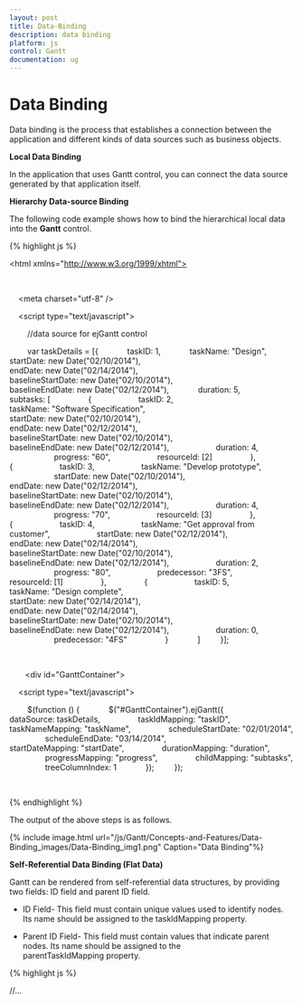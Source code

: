 ```yaml
---
layout: post
title: Data-Binding
description: data binding
platform: js
control: Gantt
documentation: ug
---
```


# Data Binding

Data binding is the process that establishes a connection between the application and different kinds of data sources such as business objects.

**Local Data Binding**

In the application that uses Gantt control, you can connect the data source generated by that application itself.

**Hierarchy Data-source Binding**

The following code example shows how to bind the hierarchical local data into the **Gantt** control.

{% highlight js %}

<!DOCTYPE html>

<html xmlns="http://www.w3.org/1999/xhtml">

<head>

   <title>Getting Started with Gantt Control for JavaScript</title>

    <meta charset="utf-8" />
    <link href="http://cdn.syncfusion.com/13.1.0.21/js/web/flat-azure/ej.web.all.min.css" rel="stylesheet" />
 <!--scripts-->   
 <script src="http://code.jquery.com/jquery-1.10.2.min.js"></script>
 <script src="http://borismoore.github.io/jsrender/jsrender.min.js"></script>
<script src="http://ajax.aspnetcdn.com/ajax/globalize/0.1.1/globalize.js">
</script>
 <script src="http://cdnjs.cloudflare.com/ajax/libs/jquery-easing/1.3/jquery.easing.min.js"></script>
 <script src="http://cdn.syncfusion.com/13.1.0.21/js/web/ej.web.all.min.js "></script>

    <script type="text/javascript">

        //data source for ejGantt control

        var taskDetails = [{
            taskID: 1,
            taskName: "Design",
            startDate: new Date("02/10/2014"),
            endDate: new Date("02/14/2014"),
            baselineStartDate: new Date("02/10/2014"),
            baselineEndDate: new Date("02/12/2014"),
            duration: 5,
            subtasks: [
                {
                    taskID: 2,
                    taskName: "Software Specification",
                    startDate: new Date("02/10/2014"),
                    endDate: new Date("02/12/2014"),
                    baselineStartDate: new Date("02/10/2014"),
                    baselineEndDate: new Date("02/12/2014"),
                    duration: 4,
                    progress: "60",
                    resourceId: [2]
                },
                {
                    taskID: 3,
                    taskName: "Develop prototype",
                    startDate: new Date("02/10/2014"),
                    endDate: new Date("02/12/2014"),
                    baselineStartDate: new Date("02/10/2014"),
                    baselineEndDate: new Date("02/12/2014"),
                    duration: 4,
                    progress: "70",
                    resourceId: [3]
                },
                {
                    taskID: 4,
                    taskName: "Get approval from customer",
                    startDate: new Date("02/12/2014"),
                    endDate: new Date("02/14/2014"),
                    baselineStartDate: new Date("02/10/2014"),
                    baselineEndDate: new Date("02/12/2014"),
                    duration: 2,
                    progress: "80",
                    predecessor: "3FS",
                    resourceId: [1]
                },
                {
                    taskID: 5,
                    taskName: "Design complete",
                    startDate: new Date("02/14/2014"),
                    endDate: new Date("02/14/2014"),
                    baselineStartDate: new Date("02/10/2014"),
                    baselineEndDate: new Date("02/12/2014"),
                    duration: 0,
                    predecessor: "4FS"
                }
            ]
        }];

    </script>

</head>

<body>

   <!--Add  Gantt control here-->
   <div id="GanttContainer"></div>

    <script type="text/javascript">

        $(function () {
            $("#GanttContainer").ejGantt({
                dataSource: taskDetails,
                taskIdMapping: "taskID",
                taskNameMapping: "taskName",
                scheduleStartDate: "02/01/2014",
                scheduleEndDate: "03/14/2014",
                startDateMapping: "startDate",
                durationMapping: "duration",
                progressMapping: "progress",
                childMapping: "subtasks",
                treeColumnIndex: 1
            });
        });
</script>

</body>

</html> 


{% endhighlight %}



The output of the above steps is as follows.

{% include image.html url="/js/Gantt/Concepts-and-Features/Data-Binding_images/Data-Binding_img1.png" Caption="Data Binding"%}

**Self-Referential Data Binding (Flat Data)**

Gantt can be rendered from self-referential data structures, by providing two fields: ID field and parent ID field.

* ID Field- This field must contain unique values used to identify nodes. Its name should be assigned to the taskIdMapping property.

* Parent ID Field- This field must contain values that indicate parent nodes. Its name should be assigned to the parentTaskIdMapping property.



{% highlight js %}


//...
    <script type="text/javascript">

        var projectData1 = [

            { taskID: 1, taskName: "Task 1", startDate: "02/03/2014", endDate: "03/07/2014", duration: 5},
            { taskID: 2, pId: 1, taskName: "Child Task 1", startDate: "02/03/2014", endDate: "02/07/2014", duration: 5},
            { taskID: 3, pId: 1, taskName: "Child Task 2", startDate: "02/03/2014", endDate: "02/07/2014", duration: 5, progress: "100" },
            { taskID: 22, pId: 2, taskName: "Sub Child Task 1", startDate: "02/03/2014", endDate: "02/07/2014", duration: 5 },
            { taskID: 23, pId: 2, taskName: "Sub Child Task 2", startDate: "02/03/2014", endDate: "02/07/2014", duration: 5, progress: "100" },
            { taskID: 12, pId: 22, taskName: "Inner Child Task 1", startDate: "02/03/2014", endDate: "02/07/2014", duration: 5},
            { taskID: 13, pId: 22, taskName: "Inner Child Task 2", startDate: "02/03/2014", endDate: "02/07/2014", duration: 5, progress: "100"},

            { taskID: 4, taskName: "Task 2", startDate: "02/03/2014", endDate: "02/07/2014", duration: 5, progress: "100"},
            { taskID: 5, pId: 4, taskName: "Child Task 1", startDate: "02/03/2014", endDate: "02/07/2014", duration: 5, progress: "100" },
            { taskID: 6, pId: 4, taskName: "Child Task 2", startDate: "02/07/2014", endDate: "02/07/2014", duration: 5},
            { taskID: 7, pId: 6, taskName: "Sub Child Task 1", startDate: "02/07/2014", endDate: "02/07/2014", duration: 5},
            { taskID: 8, pId: 7, taskName: "Inner Child Task 1", startDate: "02/10/2014", endDate: "02/12/2014", duration: 3, progress: "60"},
            { taskID: 9, pId: 7, taskName: "Inner Child Task 2", startDate: "02/10/2014", endDate: "02/12/2014", duration: 3, progress: "100" },

            { taskID: 10, taskName: "Task 3", startDate: "02/13/2014", endDate: "02/14/2014", duration: 2, progress: "100"},
            { taskID: 11, taskName: "Task 4", startDate: "02/14/2014", endDate: "02/14/2014", duration: 0, }

        ];



        $(function () {

            $("#GanttContainer").ejGantt({
                dataSource: projectData,
                taskIdMapping: "taskID",
                parentTaskIdMapping: "pId",  
                taskNameMapping: "taskName",
                startDateMapping: "startDate",
                progressMapping: "progress",
                durationMapping: "duration",
                endDateMapping: "endDate",
                childMapping: "subtasks",
                enableVirtualization: true,
                highlightWeekEnds: true,
                includeWeekend: false,
                scheduleStartDate: "02/01/2014",
                scheduleEndDate: "03/14/2014",
            });
        });

    </script>


{% endhighlight %}



The following screenshot shows the output of the above steps.

{% include image.html url="/js/Gantt/Concepts-and-Features/Data-Binding_images/Data-Binding_img2.png" Caption="Self-Referential Data Binding"%}

